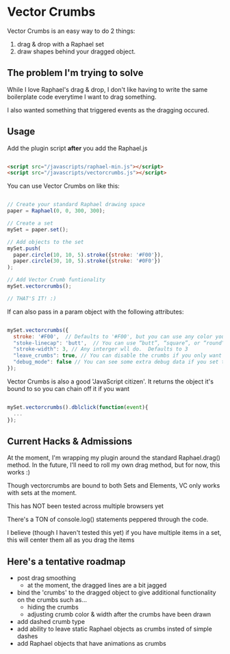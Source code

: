 # Vector Crumbs
Vector Crumbs is an easy way to do 2 things:  
1. drag & drop with a Raphael set  
2. draw shapes behind your dragged object.  

## The problem I'm trying to solve
While I love Raphael's drag & drop, I don't like having to write the same boilerplate code everytime I want to drag something.

I also wanted something that triggered events as the dragging occured.

## Usage  

Add the plugin script **after** you add the Raphael.js

```html

<script src="/javascripts/raphael-min.js"></script>
<script src="/javascripts/vectorcrumbs.js"></script>
```

You can use Vector Crumbs on like this: 

```javascript

// Create your standard Raphael drawing space
paper = Raphael(0, 0, 300, 300);

// Create a set
mySet = paper.set();

// Add objects to the set
mySet.push(
  paper.circle(10, 10, 5).stroke({stroke: '#F00'}),
  paper.circle(30, 10, 5).stroke({stroke: '#0F0'})
);

// Add Vector Crumb funtionality
mySet.vectorcrumbs();

// THAT'S IT! :)
```

If can also pass in a param object with the following attributes:

```javascript

mySet.vectorcrumbs({
  stroke: '#F00',  // Defaults to '#F00', but you can use any color you want
  "stoke-linecap": 'butt',  // You can use “butt”, “square”, or “round”
  "stroke-width": 3, // Any interger wll do.  Defaults to 3
  "leave_crumbs": true, // You can disable the crumbs if you only want to drag an object.  Defaults to true
  "debug_mode": false // You can see some extra debug data if you set this to 'true'
});
```

Vector Crumbs is also a good 'JavaScript citizen'.  It returns the object it's bound to so you can chain off it if you want

```javascript

mySet.vectorcrumbs().dblclick(function(event){
  ...
});
```

## Current Hacks & Admissions  
At the moment, I'm wrapping my plugin around the standard Raphael.drag() method.  In the future, I'll need to roll my own drag method, but for now, this works :)

Though vectorcrumbs are bound to both Sets and Elements,  VC only works with sets at the moment.

This has NOT been tested across multiple browsers yet

There's a TON of console.log() statements peppered through the code.  

I believe (though I haven't tested this yet) if you have multiple items in a set, this will center them all as you drag the items

## Here's a tentative roadmap ##
* post drag smoothing
    * at the moment, the dragged lines are a bit jagged
* bind the 'crumbs' to the dragged object to give additional functionality on the crumbs such as...
    * hiding the crumbs
    * adjusting crumb color & width after the crumbs have been drawn
* add dashed crumb type
* add ability to leave static Raphael objects as crumbs insted of simple dashes
* add Raphael objects that have animations as crumbs
